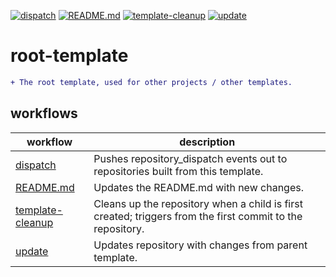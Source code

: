 [![dispatch](https://github.com/jmpa-oss/root-template/actions/workflows/dispatch.yml/badge.svg)](https://github.com/jmpa-oss/root-template/actions/workflows/dispatch.yml)
[![README.md](https://github.com/jmpa-oss/root-template/actions/workflows/README.md.yml/badge.svg)](https://github.com/jmpa-oss/root-template/actions/workflows/README.md.yml)
[![template-cleanup](https://github.com/jmpa-oss/root-template/actions/workflows/template-cleanup.yml/badge.svg)](https://github.com/jmpa-oss/root-template/actions/workflows/template-cleanup.yml)
[![update](https://github.com/jmpa-oss/root-template/actions/workflows/update.yml/badge.svg)](https://github.com/jmpa-oss/root-template/actions/workflows/update.yml)

# root-template

```diff
+ The root template, used for other projects / other templates.
```

## workflows

workflow|description
---|---
[dispatch](.github/workflows/dispatch.yml)|Pushes repository_dispatch events out to repositories built from this template.
[README.md](.github/workflows/README.md.yml)|Updates the README.md with new changes.
[template-cleanup](.github/workflows/template-cleanup.yml)|Cleans up the repository when a child is first created; triggers from the first commit to the repository.
[update](.github/workflows/update.yml)|Updates repository with changes from parent template.

